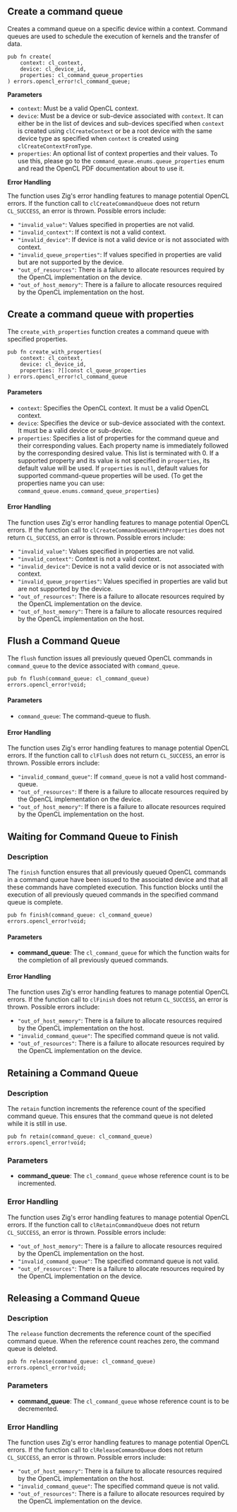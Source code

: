 ## Create a command queue

Creates a command queue on a specific device within a context. Command queues are used to schedule the execution of kernels and the transfer of data.
```zig
pub fn create(
    context: cl_context, 
    device: cl_device_id, 
    properties: cl_command_queue_properties
) errors.opencl_error!cl_command_queue;
```

**Parameters**
-   `context`: Must be a valid OpenCL context.
-   `device`: Must be a device or sub-device associated with `context`. It can either be in the list of devices and sub-devices specified when `context` is created using `clCreateContext` or be a root device with the same device type as specified when `context` is created using `clCreateContextFromType`.
-  `properties`: An optional list of context properties and their values. To use this, please go to the `command_queue.enums.queue_properties` enum and read the OpenCL PDF documentation about to use it.

**Error Handling**

The function uses Zig's error handling features to manage potential OpenCL errors. If the function call to `clCreateCommandQueue` does not return `CL_SUCCESS`, an error is thrown. Possible errors include:

-   `"invalid_value"`: Values specified in properties are not valid.
-   `"invalid_context"`: If context is not a valid context.
-   `"invalid_device"`: If device is not a valid device or is not associated with context.
-   `"invalid_queue_properties"`: If values specified in properties are valid but are not supported by the device.
-   `"out_of_resources"`: There is a failure to allocate resources required by the OpenCL implementation on the device.
-   `"out_of_host_memory"`: There is a failure to allocate resources required by the OpenCL implementation on the host.

## Create a command queue with properties

The `create_with_properties` function creates a command queue with specified properties.

```zig
pub fn create_with_properties(
    context: cl_context, 
    device: cl_device_id, 
    properties: ?[]const cl_queue_properties
) errors.opencl_error!cl_command_queue
```

#### Parameters

-   `context`: Specifies the OpenCL context. It must be a valid OpenCL context.
-   `device`: Specifies the device or sub-device associated with the context. It must be a valid device or sub-device.
-   `properties`: Specifies a list of properties for the command queue and their corresponding values. Each property name is immediately followed by the corresponding desired value. This list is terminated with 0. If a supported property and its value is not specified in `properties`, its default value will be used. If `properties` is `null`, default values for supported command-queue properties will be used. (To get the properties name you can use: `command_queue.enums.command_queue_properties`)

#### Error Handling

The function uses Zig's error handling features to manage potential OpenCL errors. If the function call to `clCreateCommandQueueWithProperties` does not return `CL_SUCCESS`, an error is thrown. Possible errors include:

-   `"invalid_value"`: Values specified in properties are not valid.
-   `"invalid_context"`: Context is not a valid context.
-   `"invalid_device"`: Device is not a valid device or is not associated with context.
-   `"invalid_queue_properties"`: Values specified in properties are valid but are not supported by the device.
-   `"out_of_resources"`: There is a failure to allocate resources required by the OpenCL implementation on the device.
-   `"out_of_host_memory"`: There is a failure to allocate resources required by the OpenCL implementation on the host.

## Flush a Command Queue

The `flush` function issues all previously queued OpenCL commands in `command_queue` to the device associated with `command_queue`.

```zig
pub fn flush(command_queue: cl_command_queue) errors.opencl_error!void;
```

#### Parameters

-   `command_queue`: The command-queue to flush.

#### Error Handling

The function uses Zig's error handling features to manage potential OpenCL errors. If the function call to `clFlush` does not return `CL_SUCCESS`, an error is thrown. Possible errors include:

-   `"invalid_command_queue"`: If `command_queue` is not a valid host command-queue.
-   `"out_of_resources"`: If there is a failure to allocate resources required by the OpenCL implementation on the device.
-   `"out_of_host_memory"`: If there is a failure to allocate resources required by the OpenCL implementation on the host.

## Waiting for Command Queue to Finish

### Description

The `finish` function ensures that all previously queued OpenCL commands in a command queue have been issued to the associated device and that all these commands have completed execution. This function blocks until the execution of all previously queued commands in the specified command queue is complete.

```zig
pub fn finish(command_queue: cl_command_queue) errors.opencl_error!void;
```

#### Parameters

-   **command_queue**: The `cl_command_queue` for which the function waits for the completion of all previously queued commands.

#### Error Handling

The function uses Zig's error handling features to manage potential OpenCL errors. If the function call to `clFinish` does not return `CL_SUCCESS`, an error is thrown. Possible errors include:

-   `"out_of_host_memory"`: There is a failure to allocate resources required by the OpenCL implementation on the host.
-   `"invalid_command_queue"`: The specified command queue is not valid.
-   `"out_of_resources"`: There is a failure to allocate resources required by the OpenCL implementation on the device.

## Retaining a Command Queue

### Description

The `retain` function increments the reference count of the specified command queue. This ensures that the command queue is not deleted while it is still in use.

```zig
pub fn retain(command_queue: cl_command_queue) errors.opencl_error!void;
```

### Parameters

-   **command_queue**: The `cl_command_queue` whose reference count is to be incremented.

### Error Handling

The function uses Zig's error handling features to manage potential OpenCL errors. If the function call to `clRetainCommandQueue` does not return `CL_SUCCESS`, an error is thrown. Possible errors include:

-   `"out_of_host_memory"`: There is a failure to allocate resources required by the OpenCL implementation on the host.
-   `"invalid_command_queue"`: The specified command queue is not valid.
-   `"out_of_resources"`: There is a failure to allocate resources required by the OpenCL implementation on the device.

## Releasing a Command Queue

### Description

The `release` function decrements the reference count of the specified command queue. When the reference count reaches zero, the command queue is deleted.

```zig
pub fn release(command_queue: cl_command_queue) errors.opencl_error!void;
```

### Parameters

-   **command_queue**: The `cl_command_queue` whose reference count is to be decremented.

### Error Handling

The function uses Zig's error handling features to manage potential OpenCL errors. If the function call to `clReleaseCommandQueue` does not return `CL_SUCCESS`, an error is thrown. Possible errors include:

-   `"out_of_host_memory"`: There is a failure to allocate resources required by the OpenCL implementation on the host.
-   `"invalid_command_queue"`: The specified command queue is not valid.
-   `"out_of_resources"`: There is a failure to allocate resources required by the OpenCL implementation on the device.


